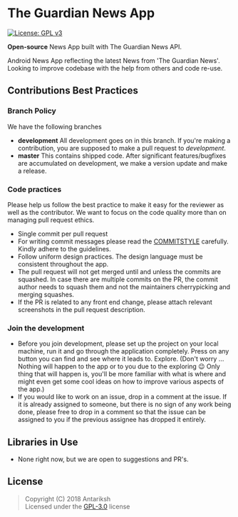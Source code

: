 # The Guardian News App

[![License: GPL v3](https://img.shields.io/badge/License-GPL%20v3-blue.svg)](https://www.gnu.org/licenses/gpl-3.0)

**Open-source** News App built with The Guardian News API.

Android News App reflecting the latest News from 'The Guardian News'. Looking to improve codebase with the help from others and code re-use. 

## Contributions Best Practices

### Branch Policy

We have the following branches

 * **development** All development goes on in this branch. If you're making a contribution, you are supposed to make a pull request to _development_.
 * **master** This contains shipped code. After significant features/bugfixes are accumulated on development, we make a version update and make a release.

 ### Code practices

Please help us follow the best practice to make it easy for the reviewer as well as the contributor. We want to focus on the code quality more than on managing pull request ethics.

 * Single commit per pull request
 * For writing commit messages please read the [COMMITSTYLE](/assets/commitStyle.md) carefully. Kindly adhere to the guidelines.
 * Follow uniform design practices. The design language must be consistent throughout the app.
 * The pull request will not get merged until and unless the commits are squashed. In case there are multiple commits on the PR, the commit author needs to squash them and not the maintainers cherrypicking and merging squashes.
 * If the PR is related to any front end change, please attach relevant screenshots in the pull request description.

 ### Join the development

* Before you join development, please set up the project on your local machine, run it and go through the application completely. Press on any button you can find and see where it leads to. Explore. (Don't worry ... Nothing will happen to the app or to you due to the exploring :wink: Only thing that will happen is, you'll be more familiar with what is where and might even get some cool ideas on how to improve various aspects of the app.)
* If you would like to work on an issue, drop in a comment at the issue. If it is already assigned to someone, but there is no sign of any work being done, please free to drop in a comment so that the issue can be assigned to you if the previous assignee has dropped it entirely.

## Libraries in Use

* None right now, but we are open to suggestions and PR's.

## License

> Copyright (C) 2018 Antariksh  
> Licensed under the [GPL-3.0](https://www.gnu.org/licenses/gpl.html) license
